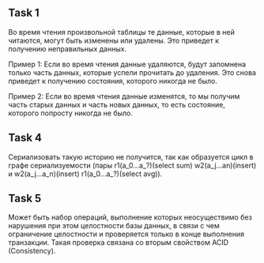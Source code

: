 ## Task 1
Во время чтения произвольной таблицы те данные, которые в ней читаются, могут быть изменены или удалены. Это приведет к получению неправильных данных.

Пример 1: Если во время чтения данные удаляются, будут запомнена только часть данных, которые успели прочитать до удаления. Это снова приведет к получению состояния, которого никогда не было.

Пример 2: Если во время чтения данные изменятся, то мы получим часть старых данных и часть новых данных, то есть состояние, которого попросту никогда не было.

## Task 4
Сериализовать такую историю не получится, так как образуется цикл в графе сериализуемости (пары r1(a_0...a_?)(select sum) w2(a_j...an)(insert) и w2(a_j...a_n)(insert) r1(a_0...a_?)(select avg)).

## Task 5
Может быть набор операций, выполнение которых неосуществимо без нарушения при этом целостности базы данных, в связи с чем ограничение
целостности и проверяется только в конце выполнения транзакции. Такая проверка связана со вторым свойством ACID (Consistency).
